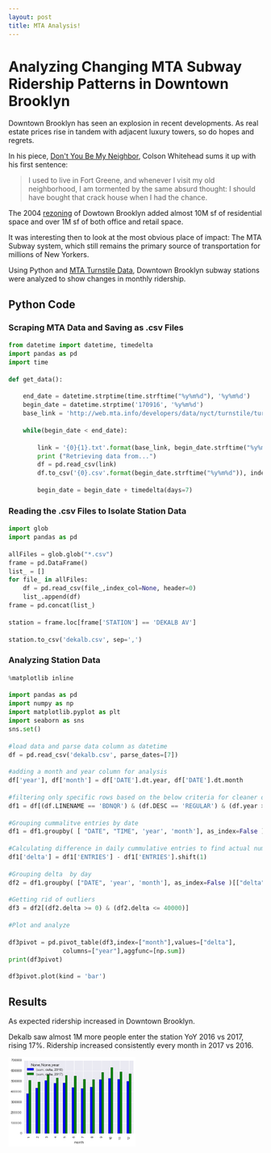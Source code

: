 ```yaml
---
layout: post
title: MTA Analysis!
---
```


# Analyzing Changing MTA Subway Ridership Patterns in Downtown Brooklyn

Downtown Brooklyn has seen an explosion in recent developments. As real estate prices rise in tandem with adjacent luxury towers, so do hopes and regrets. 

In his piece, [Don't You Be My Neighbor](http://nymag.com/nymetro/realestate/urbandev/features/n_10289/), Colson Whitehead sums it up with his first sentence:

> I used to live in Fort Greene, and whenever I visit my old neighborhood, I am tormented by the same absurd thought: I should have bought that crack house when I had the chance.

The 2004 [rezoning](https://www.brooklyn-usa.org/wp-content/uploads/2016/02/Downtown-Brooklyn-2004-Rezoning_Final.pdf) of Dowtown Brooklyn added almost 10M sf of residential space and over 1M sf of both office and retail space. 

It was interesting then to look at the most obvious place of impact: The MTA Subway system, which still remains the primary source of transportation for millions of New Yorkers. 

Using Python and [MTA Turnstile Data](http://web.mta.info/developers/turnstile.html), Downtown Brooklyn subway stations were analyzed to show changes in monthly ridership. 

## Python Code

### Scraping MTA Data and Saving as .csv Files

```python
from datetime import datetime, timedelta
import pandas as pd
import time

def get_data():

    end_date = datetime.strptime(time.strftime("%y%m%d"), '%y%m%d')
    begin_date = datetime.strptime('170916', '%y%m%d')
    base_link = 'http://web.mta.info/developers/data/nyct/turnstile/turnstile_'

    while(begin_date < end_date):

        link = '{0}{1}.txt'.format(base_link, begin_date.strftime("%y%m%d"))
        print ("Retrieving data from...")
        df = pd.read_csv(link)
        df.to_csv('{0}.csv'.format(begin_date.strftime("%y%m%d")), index=False)
        
        begin_date = begin_date + timedelta(days=7)      
```

### Reading the .csv Files to Isolate Station Data

```python
import glob
import pandas as pd

allFiles = glob.glob("*.csv")
frame = pd.DataFrame()
list_ = []
for file_ in allFiles:
    df = pd.read_csv(file_,index_col=None, header=0)
    list_.append(df)
frame = pd.concat(list_)

station = frame.loc[frame['STATION'] == 'DEKALB AV']

station.to_csv('dekalb.csv', sep=',')

```


### Analyzing Station Data

```python
%matplotlib inline

import pandas as pd
import numpy as np
import matplotlib.pyplot as plt
import seaborn as sns
sns.set()

#load data and parse data column as datetime
df = pd.read_csv('dekalb.csv', parse_dates=[7])

#adding a month and year column for analysis
df['year'], df['month'] = df['DATE'].dt.year, df['DATE'].dt.month

#filtering only specific rows based on the below criteria for cleaner data
df1 = df[(df.LINENAME == 'BDNQR') & (df.DESC == 'REGULAR') & (df.year >= 2016) & (df.year <= 2017)]

#Grouping cummalitve entries by date
df1 = df1.groupby( [ "DATE", "TIME", 'year', 'month'], as_index=False )[["ENTRIES"]].sum()

#Calculating difference in daily cummulative entries to find actual number of entry per day (delta)
df1['delta'] = df1['ENTRIES'] - df1['ENTRIES'].shift(1)

#Grouping delta  by day
df2 = df1.groupby( ["DATE", 'year', 'month'], as_index=False )[["delta"]].sum()

#Getting rid of outliers
df3 = df2[(df2.delta >= 0) & (df2.delta <= 40000)]

#Plot and analyze

df3pivot = pd.pivot_table(df3,index=["month"],values=["delta"],
               columns=["year"],aggfunc=[np.sum])
print(df3pivot)

df3pivot.plot(kind = 'bar')

```

## Results

As expected ridership increased in Downtown Brooklyn. 

Dekalb saw almost 1M more people enter the station YoY 2016 vs 2017, rising 17%. Ridership increased consistently every month in 2017 vs 2016. 

<img src="/img/dekalb.png" height="50%" width="50%" class="inline"/>
